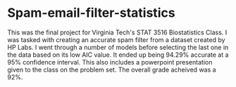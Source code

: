 # Spam-email-filter-statistics
This was the final project for Virginia Tech's STAT 3516 Biostatistics Class. I was tasked with creating an accurate spam filter from a dataset created by HP Labs. I went through a number of models before selecting the last one in the data based on its low AIC value. It ended up being 94.29% accurate at a 95% confidence interval. This also includes a powerpoint presentation given to the class on the problem set. The overall grade acheived was a 92%.
